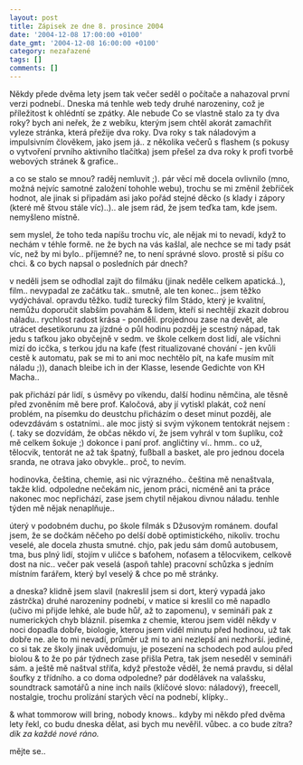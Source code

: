 ```yaml
---
layout: post
title: Zápisek ze dne 8. prosince 2004
date: '2004-12-08 17:00:00 +0100'
date_gmt: '2004-12-08 16:00:00 +0100'
category: nezařazené
tags: []
comments: []
---
```

<p>Někdy přede dvěma lety jsem tak večer seděl o počítače a nahazoval první verzi podnebí..   Dneska má tenhle web tedy druhé narozeniny, což je příležitost k ohlédntí se zpátky. Ale nebude Co se vlastně  stalo za ty dva roky? bych ani neřek, že z webíku, kterým jsem chtěl akorát zamachřit vyleze stránka, která  přežije dva roky. Dva roky s tak náladovým a impulsivním člověkem, jako jsem já.. z několika večerů s   flashem (s pokusy o vytvoření prvního aktivního tlačítka) jsem přešel za dva roky k profi tvorbě   webových stránek &amp; grafice.. </p>
<p>a co se stalo se mnou? raděj nemluvit ;). pár věcí mě docela ovlivnilo (mno, možná nejvíc samotné založení  tohohle webu), trochu se mi změnil žebříček hodnot, ale jinak si připadám asi jako pořád stejné děcko   (s klady i zápory (které mě štvou stále víc)..).. ale jsem rád, že jsem teďka tam, kde jsem. nemyšleno místně.</p>
<p>sem myslel, že toho teda napíšu trochu víc, ale nějak mi to nevadí, když to nechám v téhle formě. ne že bych na vás  kašlal, ale nechce se mi tady psát víc, než by mi bylo.. příjemné? ne, to není správné slovo. prostě si píšu co chci.  &amp; co bych napsal o posledních pár dnech?</p>
<p>v neděli jsem se odhodlal zajít do filmáku (jinak neděle celkem apatická..), film.. nevypadal ze začátku tak..  smutně, ale ten konec.. jsem těžko vydýchával. opravdu těžko. tudíž turecký film Stádo, který je kvalitní, nemůžu  doporučit slabším povahám &amp; lidem, kteří si nechtějí zkazit dobrou náladu.. rychlost radost krása - pondělí.  projednou zase na devět, ale utrácet desetikorunu za jízdné o půl hodinu pozděj je scestný nápad, tak jedu s taťkou  jako obyčejně v sedm. ve škole celkem dost lidí, ale všichni mizí do icčka, s terkou jdu na kafe (fest ritualizované  chování - jen kvůli cestě k automatu, pak se mi to ani moc nechtělo pít, na kafe musím mít náladu ;)),  danach bleibe ich in der Klasse, lesende Gedichte von KH Macha..</p>
<p>pak přichází pár lidí, s úsměvy po víkendu, další hodinu němčina, ale těsně před zvoněním mě bere prof. Kaločová,  aby jí vytiskl plakát, což není problém, na písemku do deustchu přicházím o deset minut pozděj, ale odevzdávám  s ostatními.. ale moc jistý si svým výkonem tentokrát nejsem :(. taky se dozvídám, že občas někdo ví, že jsem vyhrál  v tom šuplíku, což mě celkem šokuje ;) dokonce i paní prof. angličtiny ví.. hmm.. co už, tělocvik, tentorát ne až   tak špatný, fußball a basket, ale pro jednou docela sranda, ne otrava jako obvykle.. proč, to nevím.</p>
<p>hodinovka, čeština, chemie, asi nic výrazného.. čeština mě nenaštvala, takže klid. odpoledne nečekám nic, jenom  práci, nicméně ani ta práce nakonec moc nepřichází, zase jsem chytil nějakou divnou náladu. tenhle týden mě nějak  nenaplňuje..</p>
<p>úterý v podobném duchu, po škole filmák s Džusovým románem. doufal jsem, že se dočkám něčeho po delší době  optimistického, nikoliv. trochu veselé, ale docela zhusta smutné. chjo, pak jedu sám domů autobusem,  tma, bus plný lidí, stojím v uličce s baťohem, noťasem a tělocvikem, celkově dost na nic.. večer pak veselá (aspoň tahle)  pracovní schůzka s jedním místním farářem, který byl veselý &amp; chce po mě stránky.</p>
<p>a dneska? klidně jsem slavil (nakreslil jsem si dort, který vypadá jako zástrčka) druhé narozeniny podnebí,  v matice si kreslil co mě napadlo (učivo mi přijde lehké, ale bude hůř, až to zapomenu), v semináři pak z numerických  chyb bláznil. písemka z chemie, kterou jsem viděl někdy v noci dopadla dobře, biologie, kterou jsem viděl  minutu před hodinou, už tak dobře ne. ale to mi nevadí, průměr už mi to ani nezlepší ani nezhorší.  jediné, co si tak ze školy jinak uvědomuju, je posezení na schodech pod aulou před biolou &amp; to že po pár  týdnech zase přišla Petra, tak jsem neseděl v semináři sám. a ještě mě naštval stříťa, když přestože věděl,  že nemá pravdu, si dělal šoufky z třídního. a co doma odpoledne? pár dodělávek na valašsku, soundtrack samotářů  a nine inch nails (klíčové slovo: náladový), freecell, nostalgie, trochu prolízání starých věcí na podnebí, klípky..</p>
<p>&amp; what tommorow will bring, nobody knows.. kdyby mi někdo před dvěma lety řekl, co budu dneska dělat, asi bych  mu nevěřil. vůbec. a co bude zítra? <em>dík za každé nové ráno.</em></p>
<p>mějte se..</p>
